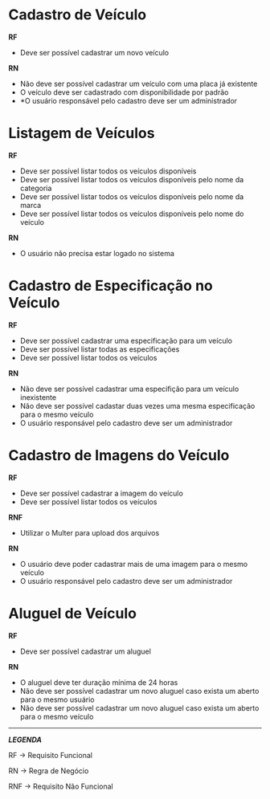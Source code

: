 # Cadastro de Veículo

**RF**

- Deve ser possível cadastrar um novo veículo

**RN**

- Não deve ser possível cadastrar um veículo com uma placa já existente
- O veículo deve ser cadastrado com disponibilidade por padrão
- *O usuário responsável pelo cadastro deve ser um administrador 

# Listagem de Veículos

**RF**

- Deve ser possível listar todos os veículos disponíveis
- Deve ser possível listar todos os veículos disponíveis pelo nome da categoria
- Deve ser possível listar todos os veículos disponíveis pelo nome da marca
- Deve ser possível listar todos os veículos disponíveis pelo nome do veículo

**RN**

- O usuário não precisa estar logado no sistema

# Cadastro de Especificação no Veículo

**RF**

- Deve ser possível cadastrar uma especificação para um veículo
- Deve ser possível listar todas as especificações
- Deve ser possível listar todos os veículos

**RN**

- Não deve ser possível cadastrar uma especifição para um veículo inexistente
- Não deve ser possível cadastar duas vezes uma  mesma especificação para o mesmo veículo
- O usuário responsável pelo cadastro deve ser um administrador

# Cadastro de Imagens do Veículo

**RF**

- Deve ser possível cadastrar a imagem do veículo
- Deve ser possível listar todos os veículos

**RNF**

- Utilizar o Multer para upload dos arquivos

**RN**

- O usuário deve poder cadastrar mais de uma imagem para o mesmo veículo
- O usuário responsável pelo cadastro deve ser um administrador

# Aluguel de Veículo

**RF**

- Deve ser possível cadastrar um aluguel

**RN**

- O aluguel deve ter duração mínima de 24 horas
- Não deve ser possível cadastrar um novo aluguel caso exista um aberto para o mesmo usuário
- Não deve ser possível cadastrar um novo aluguel caso exista um aberto para o mesmo veículo

---

***LEGENDA***

RF -> Requisito Funcional

RN -> Regra de Negócio

RNF -> Requisito Não Funcional